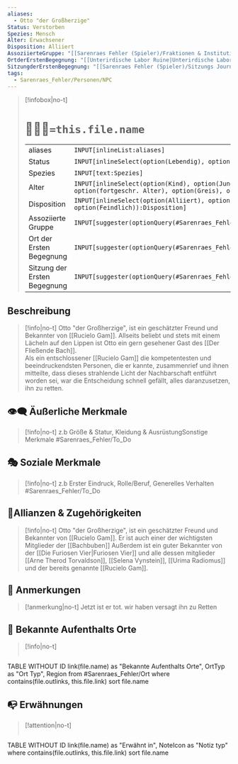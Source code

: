 ```yaml
---
aliases:
  - Otto "der Großherzige"
Status: Verstorben
Spezies: Mensch
Alter: Erwachsener
Disposition: Alliiert
AssoziierteGruppe: "[[Sarenraes Fehler (Spieler)/Fraktionen & Institutionen/Bachbuben.md|Bachbuben]]"
OrtderErstenBegegnung: "[[Unterirdische Labor Ruine|Unterirdische Labor Ruine]]"
SitzungderErstenBegegnung: "[[Sarenraes Fehler (Spieler)/Sitzungs Journals/001 -Operation Otto- Journal.md|001 -Operation Otto- Journal]]"
tags:
  - Sarenraes_Fehler/Personen/NPC
---
```

> [!infobox|no-t]
> # 🧑‍🤝‍🧑`=this.file.name`
> | |   |
> |---|---|
> |aliases | `INPUT[inlineList:aliases]` |
> |Status | `INPUT[inlineSelect(option(Lebendig), option(Verstorben), option(Verschollen)):Status]`|
> |Spezies | `INPUT[text:Spezies]` |
> |Alter | `INPUT[inlineSelect(option(Kind), option(Junger Erwachsener), option(Erwachsener), option(fortgeschr. Alter), option(Greis), option(Alterslos)):Alter]` |
> |Disposition | `INPUT[inlineSelect(option(Alliiert), option(Freundlich), option(Neutral),option(Angespannt), option(Feindlich)):Disposition]` |
> |Assoziierte Gruppe | `INPUT[suggester(optionQuery(#Sarenraes_Fehler/Lore/Fraktionen_Institutionen)):AssoziierteGruppe]`| 
> |Ort der Ersten Begegnung | `INPUT[suggester(optionQuery(#Sarenraes_Fehler/Ort)):OrtderErstenBegegnung]` |
> |Sitzung der Ersten Begegnung | `INPUT[suggester(optionQuery(#Sarenraes_Fehler/Session_Journal)):SitzungderErstenBegegnung]` |

## Beschreibung
> [!info|no-t]
> Otto "der Großherzige", ist ein geschätzter Freund und Bekannter von [[Rucielo Gam]]. Allseits beliebt und stets mit einem Lächeln auf den Lippen ist Otto ein gern gesehener Gast des [[Der Fließende Bach]].  
>Als ein entschlossener [[Rucielo Gam]] die kompetentesten und beeindruckendsten Personen, die er kannte, zusammenrief und ihnen mitteilte, dass dieses strahlende Licht der Nachbarschaft entführt worden sei, war die Entscheidung schnell gefällt, alles daranzusetzen, ihn zu retten.

## 👁️‍🗨️ Äußerliche Merkmale
> [!info|no-t]
>  z.b Größe & Statur, Kleidung & AusrüstungSonstige Merkmale #Sarenraes_Fehler/To_Do 

## 🎭 Soziale Merkmale
> [!info|no-t]
> z.b Erster Eindruck, Rolle/Beruf, Generelles Verhalten #Sarenraes_Fehler/To_Do 

## 🔗Allianzen & Zugehörigkeiten
> [!info|no-t]
> Otto "der Großherzige", ist ein geschätzter Freund und Bekannter von [[Rucielo Gam]]. Er ist auch einer der wichtigsten Mitglieder der [[Bachbuben]]
> Außerdem ist ein guter Bekannter von der [[Die Furiosen Vier|Furiosen Vier]] und alle dessen mitglieder [[Arne Therod Torvaldson]], [[Selena Vynstein]], [[Urima Radiomus]] und der bereits genannte [[Rucielo Gam]].

## 📌 Anmerkungen
> [!anmerkung|no-t]
> Jetzt ist er tot. wir haben versagt ihn zu Retten 

## 🌄 Bekannte Aufenthalts Orte
> [!info|no-t]
> ```dataview
TABLE WITHOUT ID link(file.name) as "Bekannte Aufenthalts Orte", OrtTyp as "Ort Typ", Region
from #Sarenraes_Fehler/Ort 
where contains(file.outlinks, this.file.link)
sort file.name

## 📭 Erwähnungen 
> [!attention|no-t]
>```dataview
TABLE WITHOUT ID link(file.name) as "Erwähnt in", NoteIcon as "Notiz typ"
where contains(file.outlinks, this.file.link)
sort file.name
